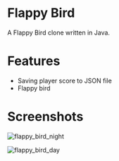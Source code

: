 # Flappy Bird
A Flappy Bird clone written in Java.

# Features
- Saving player score to JSON file
- Flappy bird

# Screenshots
![flappy_bird_night](https://github.com/user-attachments/assets/8d56182d-4beb-4814-b1c1-ba536e7f3cb4)

![flappy_bird_day](https://github.com/user-attachments/assets/6f2476e6-ec84-4584-b623-3a8a2444d443)
